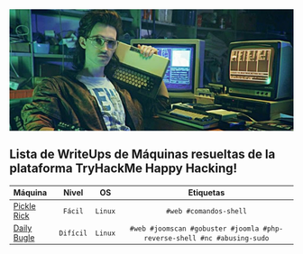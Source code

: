 <img src='imgs/portada_ctf.png' width='700' align='center'>

## Lista de WriteUps de Máquinas resueltas de la plataforma TryHackMe Happy Hacking!

| Máquina | Nivel | OS | Etiquetas |
| :--- | :---: | :---: | :---: |
| [Pickle Rick](#main/PickleRick/index.md) | `Fácil` | `Linux` | `#web #comandos-shell` |
| [Daily Bugle](#) | `Difícil`  | `Linux` | `#web #joomscan #gobuster #joomla #php-reverse-shell #nc #abusing-sudo` |
